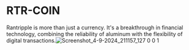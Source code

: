 # RTR-COIN


Rantripple is more than just a currency. It's a breakthrough in financial technology, combining the reliability of aluminum with the flexibility of digital transactions.![Screenshot_4-9-2024_211157_127 0 0 1](https://github.com/user-attachments/assets/8056f077-695a-4731-95ed-3ba10aaaf2ac)
